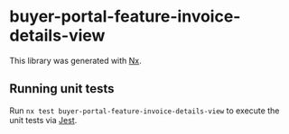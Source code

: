 # buyer-portal-feature-invoice-details-view

This library was generated with [Nx](https://nx.dev).

## Running unit tests

Run `nx test buyer-portal-feature-invoice-details-view` to execute the unit tests via [Jest](https://jestjs.io).
